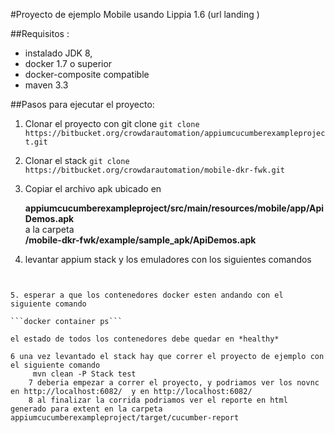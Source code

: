 #Proyecto de ejemplo Mobile usando Lippia 1.6 (url landing )

##Requisitos : 
+ instalado JDK 8,
+ docker 1.7 o superior
+ docker-composite compatible
+ maven 3.3

##Pasos para ejecutar el proyecto:
1. Clonar el proyecto  con git clone 
```git clone https://bitbucket.org/crowdarautomation/appiumcucumberexampleproject.git```
2. Clonar el stack 
```git clone https://bitbucket.org/crowdarautomation/mobile-dkr-fwk.git```
3. Copiar el archivo apk ubicado en 

     **appiumcucumberexampleproject/src/main/resources/mobile/app/ApiDemos.apk**  
     a la carpeta  
     **/mobile-dkr-fwk/example/sample_apk/ApiDemos.apk**  
	 

4. levantar appium stack y los emuladores con los siguientes comandos  
```docker-composite up -d´´´


5. esperar a que los contenedores docker esten andando con el siguiente comando

```docker container ps```

el estado de todos los contenedores debe quedar en *healthy*

6 una vez levantado el stack hay que correr el proyecto de ejemplo con el siguiente comando 
	 mvn clean -P Stack test 
	7 deberia empezar a correr el proyecto, y podriamos ver los novnc en http://localhost:6082/  y en http://localhost:6082/
	8 al finalizar la corrida podriamos ver el reporte en html generado para extent en la carpeta appiumcucumberexampleproject/target/cucumber-report	
	
	
	
		
	
	
	  
	
	
	    















